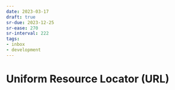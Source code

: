 ```yaml
---
date: 2023-03-17
draft: true
sr-due: 2023-12-25
sr-ease: 270
sr-interval: 222
tags:
- inbox
- development
---
```


# Uniform Resource Locator (URL)